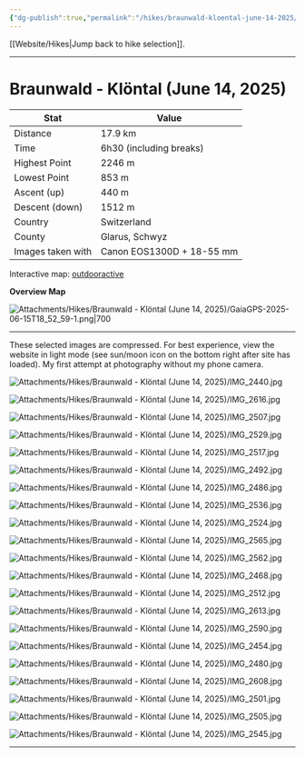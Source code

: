 ```yaml
---
{"dg-publish":true,"permalink":"/hikes/braunwald-kloental-june-14-2025/","hide":"true","updated":"2025-06-15T22:14:01.425+02:00"}
---
```


[[Website/Hikes\|Jump back to hike selection]].

---
# Braunwald - Klöntal (June 14, 2025)

| Stat              | Value                     |
| ----------------- | ------------------------- |
| Distance          | 17.9 km                   |
| Time              | 6h30 (including breaks)   |
| Highest Point     | 2246 m                    |
| Lowest Point      | 853 m                     |
| Ascent (up)       | 440 m                     |
| Descent (down)    | 1512 m                    |
| Country           | Switzerland               |
| County            | Glarus, Schwyz            |
| Images taken with | Canon EOS1300D + 18-55 mm |

Interactive map: [outdooractive](https://www.outdooractive.com/en/route/hiking-trail/canton-of-glarus/braunwald-kloental/57076907/#dm=1)

**Overview Map**

![Attachments/Hikes/Braunwald - Klöntal (June 14, 2025)/GaiaGPS-2025-06-15T18_52_59-1.png|700](/img/user/Attachments/Hikes/Braunwald%20-%20Kl%C3%B6ntal%20(June%2014,%202025)/GaiaGPS-2025-06-15T18_52_59-1.png)

---
These selected images are compressed. For best experience, view the website in light mode (see sun/moon icon on the bottom right after site has loaded). My first attempt at photography without my phone camera.

![Attachments/Hikes/Braunwald - Klöntal (June 14, 2025)/IMG_2440.jpg](/img/user/Attachments/Hikes/Braunwald%20-%20Kl%C3%B6ntal%20(June%2014,%202025)/IMG_2440.jpg)

![Attachments/Hikes/Braunwald - Klöntal (June 14, 2025)/IMG_2616.jpg](/img/user/Attachments/Hikes/Braunwald%20-%20Kl%C3%B6ntal%20(June%2014,%202025)/IMG_2616.jpg)

![Attachments/Hikes/Braunwald - Klöntal (June 14, 2025)/IMG_2507.jpg](/img/user/Attachments/Hikes/Braunwald%20-%20Kl%C3%B6ntal%20(June%2014,%202025)/IMG_2507.jpg)

![Attachments/Hikes/Braunwald - Klöntal (June 14, 2025)/IMG_2529.jpg](/img/user/Attachments/Hikes/Braunwald%20-%20Kl%C3%B6ntal%20(June%2014,%202025)/IMG_2529.jpg)

![Attachments/Hikes/Braunwald - Klöntal (June 14, 2025)/IMG_2517.jpg](/img/user/Attachments/Hikes/Braunwald%20-%20Kl%C3%B6ntal%20(June%2014,%202025)/IMG_2517.jpg)

![Attachments/Hikes/Braunwald - Klöntal (June 14, 2025)/IMG_2492.jpg](/img/user/Attachments/Hikes/Braunwald%20-%20Kl%C3%B6ntal%20(June%2014,%202025)/IMG_2492.jpg)

![Attachments/Hikes/Braunwald - Klöntal (June 14, 2025)/IMG_2486.jpg](/img/user/Attachments/Hikes/Braunwald%20-%20Kl%C3%B6ntal%20(June%2014,%202025)/IMG_2486.jpg)

![Attachments/Hikes/Braunwald - Klöntal (June 14, 2025)/IMG_2536.jpg](/img/user/Attachments/Hikes/Braunwald%20-%20Kl%C3%B6ntal%20(June%2014,%202025)/IMG_2536.jpg)

![Attachments/Hikes/Braunwald - Klöntal (June 14, 2025)/IMG_2524.jpg](/img/user/Attachments/Hikes/Braunwald%20-%20Kl%C3%B6ntal%20(June%2014,%202025)/IMG_2524.jpg)

![Attachments/Hikes/Braunwald - Klöntal (June 14, 2025)/IMG_2565.jpg](/img/user/Attachments/Hikes/Braunwald%20-%20Kl%C3%B6ntal%20(June%2014,%202025)/IMG_2565.jpg)

![Attachments/Hikes/Braunwald - Klöntal (June 14, 2025)/IMG_2562.jpg](/img/user/Attachments/Hikes/Braunwald%20-%20Kl%C3%B6ntal%20(June%2014,%202025)/IMG_2562.jpg)

![Attachments/Hikes/Braunwald - Klöntal (June 14, 2025)/IMG_2468.jpg](/img/user/Attachments/Hikes/Braunwald%20-%20Kl%C3%B6ntal%20(June%2014,%202025)/IMG_2468.jpg)

![Attachments/Hikes/Braunwald - Klöntal (June 14, 2025)/IMG_2512.jpg](/img/user/Attachments/Hikes/Braunwald%20-%20Kl%C3%B6ntal%20(June%2014,%202025)/IMG_2512.jpg)

![Attachments/Hikes/Braunwald - Klöntal (June 14, 2025)/IMG_2613.jpg](/img/user/Attachments/Hikes/Braunwald%20-%20Kl%C3%B6ntal%20(June%2014,%202025)/IMG_2613.jpg)

![Attachments/Hikes/Braunwald - Klöntal (June 14, 2025)/IMG_2590.jpg](/img/user/Attachments/Hikes/Braunwald%20-%20Kl%C3%B6ntal%20(June%2014,%202025)/IMG_2590.jpg)

![Attachments/Hikes/Braunwald - Klöntal (June 14, 2025)/IMG_2454.jpg](/img/user/Attachments/Hikes/Braunwald%20-%20Kl%C3%B6ntal%20(June%2014,%202025)/IMG_2454.jpg)

![Attachments/Hikes/Braunwald - Klöntal (June 14, 2025)/IMG_2480.jpg](/img/user/Attachments/Hikes/Braunwald%20-%20Kl%C3%B6ntal%20(June%2014,%202025)/IMG_2480.jpg)

![Attachments/Hikes/Braunwald - Klöntal (June 14, 2025)/IMG_2608.jpg](/img/user/Attachments/Hikes/Braunwald%20-%20Kl%C3%B6ntal%20(June%2014,%202025)/IMG_2608.jpg)

![Attachments/Hikes/Braunwald - Klöntal (June 14, 2025)/IMG_2501.jpg](/img/user/Attachments/Hikes/Braunwald%20-%20Kl%C3%B6ntal%20(June%2014,%202025)/IMG_2501.jpg)

![Attachments/Hikes/Braunwald - Klöntal (June 14, 2025)/IMG_2505.jpg](/img/user/Attachments/Hikes/Braunwald%20-%20Kl%C3%B6ntal%20(June%2014,%202025)/IMG_2505.jpg)

![Attachments/Hikes/Braunwald - Klöntal (June 14, 2025)/IMG_2545.jpg](/img/user/Attachments/Hikes/Braunwald%20-%20Kl%C3%B6ntal%20(June%2014,%202025)/IMG_2545.jpg)

---